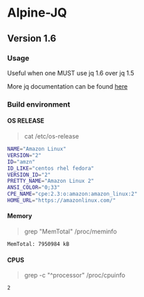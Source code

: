 # Alpine-JQ

## Version 1.6

### Usage

Useful when one MUST use jq 1.6 over jq 1.5

More jq documentation can be found [here](https://stedolan.github.io/jq/manual/)

### Build environment

#### OS RELEASE
> cat /etc/os-release

```bash
NAME="Amazon Linux"
VERSION="2"
ID="amzn"
ID_LIKE="centos rhel fedora"
VERSION_ID="2"
PRETTY_NAME="Amazon Linux 2"
ANSI_COLOR="0;33"
CPE_NAME="cpe:2.3:o:amazon:amazon_linux:2"
HOME_URL="https://amazonlinux.com/"
```

#### Memory
> grep "MemTotal" /proc/meminfo

```bash
MemTotal: 7950984 kB
```

#### CPUS
> grep -c "^processor" /proc/cpuinfo

```bash
2
```



